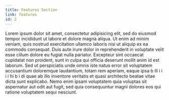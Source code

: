 ```yaml
---
title: Features Section
link: features
id: 2
---
```

Lorem ipsum dolor sit amet, consectetur adipisicing elit, sed do
eiusmod tempor incididunt ut labore et dolore magna aliqua. Ut enim
ad minim veniam, quis nostrud exercitation ullamco laboris nisi ut
aliquip ex ea commodo consequat. Duis aute irure dolor in
reprehenderit in voluptate velit esse cillum dolore eu fugiat nulla
pariatur. Excepteur sint occaecat cupidatat non proident, sunt in culpa
qui officia deserunt mollit anim id est laborum.
Sed ut perspiciatis unde omnis iste natus error sit voluptatem
accusantium doloremque laudantium, totam rem aperiam, eaque ipsa
b ill i i i i hi b i di
quae ab illo inventore veritatis et quasi architecto beatae vitae dicta
sunt explicabo. Nemo enim ipsam voluptatem quia voluptas sit
aspernatur aut odit aut fugit, sed quia consequuntur magni dolores eos
qui ratione voluptatem sequi nesciunt. 
